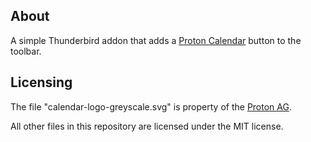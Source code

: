 ## About
A simple Thunderbird addon that adds a [Proton Calendar](https://proton.me/calendar) button to the toolbar.

## Licensing
The file "calendar-logo-greyscale.svg" is property of the [Proton AG](https://proton.me/about).

All other files in this repository are licensed under the MIT license.  